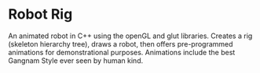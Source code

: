 # Robot Rig
An animated robot in C++ using the openGL and glut libraries.
Creates a rig (skeleton hierarchy tree), draws a robot, then offers pre-programmed animations for demonstrational purposes. Animations include the best Gangnam Style ever seen by human kind.
